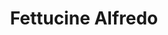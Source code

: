 ---
title: "Fettucine Alfredo"
description: "Fettucine pasta covered in our rich, creamy alfredo sauce."
price_s: ""
price_l: "12"
price_lg: ""
weight: "6"
---